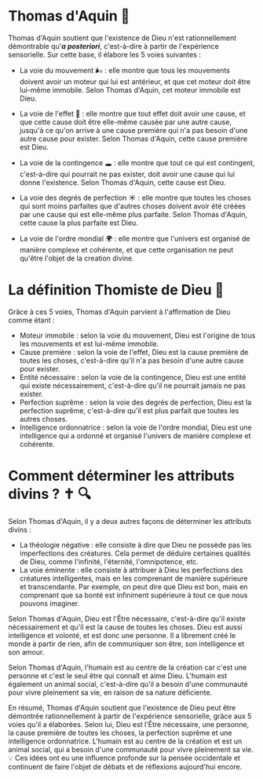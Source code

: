 # Thomas d'Aquin 🤔

Thomas d'Aquin soutient que l'existence de Dieu n'est rationnellement démontrable qu'***a posteriori***, c'est-à-dire à partir de l'expérience sensorielle. Sur cette base, il élabore les 5 voies suivantes :

- La voie du mouvement 🌬 : elle montre que tous les mouvements doivent avoir un moteur qui lui est antérieur, et que cet moteur doit être lui-même immobile. Selon Thomas d'Aquin, cet moteur immobile est Dieu.

- La voie de l'effet 💨 : elle montre que tout effet doit avoir une cause, et que cette cause doit être elle-même causée par une autre cause, jusqu'à ce qu'on arrive à une cause première qui n'a pas besoin d'une autre cause pour exister. Selon Thomas d'Aquin, cette cause première est Dieu.

- La voie de la contingence 🕳 : elle montre que tout ce qui est contingent, c'est-à-dire qui pourrait ne pas exister, doit avoir une cause qui lui donne l'existence. Selon Thomas d'Aquin, cette cause est Dieu.

- La voie des degrés de perfection ☀ : elle montre que toutes les choses qui sont moins parfaites que d'autres choses doivent avoir été créées par une cause qui est elle-même plus parfaite. Selon Thomas d'Aquin, cette cause la plus parfaite est Dieu.

- La voie de l'ordre mondial 🌍 : elle montre que l'univers est organisé de manière complexe et cohérente, et que cette organisation ne peut qu'être l'objet de la creation divine.

# La définition Thomiste de Dieu 🙏
Grâce à ces 5 voies, Thomas d'Aquin parvient à l'affirmation de Dieu comme étant :
- Moteur immobile : selon la voie du mouvement, Dieu est l'origine de tous les mouvements et est lui-même immobile.
- Cause première : selon la voie de l'effet, Dieu est la cause première de toutes les choses, c'est-à-dire qu'il n'a pas besoin d'une autre cause pour exister.
- Entité nécessaire : selon la voie de la contingence, Dieu est une entité qui existe nécessairement, c'est-à-dire qu'il ne pourrait jamais ne pas exister.
- Perfection suprême : selon la voie des degrés de perfection, Dieu est la perfection suprême, c'est-à-dire qu'il est plus parfait que toutes les autres choses.
- Intelligence ordonnatrice : selon la voie de l'ordre mondial, Dieu est une intelligence qui a ordonné et organisé l'univers de manière complexe et cohérente.

# Comment déterminer les attributs divins ? ✝ 🔍
Selon Thomas d'Aquin, il y a deux autres façons de déterminer les attributs divins :
- La théologie négative : elle consiste à dire que Dieu ne possède pas les imperfections des créatures. Cela permet de déduire certaines qualités de Dieu, comme l'infinité, l'éternité, l'omnipotence, etc.
- La voie éminente : elle consiste à attribuer à Dieu les perfections des créatures intelligentes, mais en les comprenant de manière supérieure et transcendante. Par exemple, on peut dire que Dieu est bon, mais en comprenant que sa bonté est infiniment supérieure à tout ce que nous pouvons imaginer.

Selon Thomas d'Aquin, Dieu est l'Être nécessaire, c'est-à-dire qu'il existe nécessairement et qu'il est la cause de toutes les choses. Dieu est aussi intelligence et volonté, et est donc une personne. Il a librement créé le monde à partir de rien, afin de communiquer son être, son intelligence et son amour.

Selon Thomas d'Aquin, l'humain est au centre de la création car c'est une personne et c'est le seul être qui connaît et aime Dieu. L'humain est également un animal social, c'est-à-dire qu'il a besoin d'une communauté pour vivre pleinement sa vie, en raison de sa nature déficiente.

En résumé, Thomas d'Aquin soutient que l'existence de Dieu peut être démontrée rationnellement à partir de l'expérience sensorielle, grâce aux 5 voies qu'il a élaborées. Selon lui, Dieu est l'Être nécessaire, une personne, la cause première de toutes les choses, la perfection suprême et une intelligence ordonnatrice. L'humain est au centre de la création et est un animal social, qui a besoin d'une communauté pour vivre pleinement sa vie. 💡 Ces idées ont eu une influence profonde sur la pensée occidentale et continuent de faire l'objet de débats et de réflexions aujourd'hui encore.

